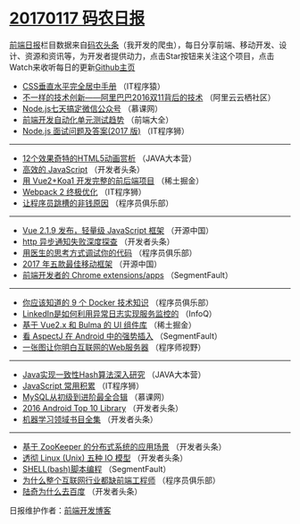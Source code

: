 # [20170117 码农日报](2017/01/17.md)

[前端日报](http://caibaojian.com/c/news)栏目数据来自[码农头条](http://hao.caibaojian.com/)（我开发的爬虫），每日分享前端、移动开发、设计、资源和资讯等，为开发者提供动力，点击Star按钮来关注这个项目，点击Watch来收听每日的更新[Github主页](https://github.com/kujian/frontendDaily)
* [CSS垂直水平完全居中手册](http://hao.caibaojian.com/21842.html) （IT程序猿）
* [不一样的技术创新——阿里巴巴2016双11背后的技术](http://hao.caibaojian.com/21821.html) （阿里云云栖社区）
* [Node.js七天搞定微信公众号](http://hao.caibaojian.com/21802.html) （慕课网）
* [前端开发自动化单元测试趋势](http://hao.caibaojian.com/21819.html) （前端大全）
* [Node.js 面试问题及答案(2017 版)](http://hao.caibaojian.com/21856.html) （IT程序狮）

***
* [12个效果奇特的HTML5动画赏析](http://hao.caibaojian.com/21823.html) （JAVA大本营）
* [高效的 JavaScript](http://hao.caibaojian.com/21839.html) （开发者头条）
* [用 Vue2+Koa1 开发完整的前后端项目](http://hao.caibaojian.com/21866.html) （稀土掘金）
* [Webpack 2 终极优化](http://hao.caibaojian.com/21855.html) （IT程序狮）
* [让程序员跳槽的非钱原因](http://hao.caibaojian.com/21831.html) （程序员俱乐部）

***
* [Vue 2.1.9 发布，轻量级 JavaScript 框架](http://hao.caibaojian.com/21859.html) （开源中国）
* [http 异步通知失败深度探查](http://hao.caibaojian.com/21834.html) （开发者头条）
* [用医生的思考方式调试你的代码](http://hao.caibaojian.com/21827.html) （程序员俱乐部）
* [2017 年五款最佳移动框架](http://hao.caibaojian.com/21861.html) （开源中国）
* [前端开发者的 Chrome extensions/apps](http://hao.caibaojian.com/21845.html) （SegmentFault）

***
* [你应该知道的 9 个 Docker 技术知识](http://hao.caibaojian.com/21828.html) （程序员俱乐部）
* [LinkedIn是如何利用异常日志实现服务监控的](http://hao.caibaojian.com/21798.html) （InfoQ）
* [基于 Vue2.x 和 Bulma 的 UI 组件库](http://hao.caibaojian.com/21869.html) （稀土掘金）
* [看 AspectJ 在 Android 中的强势插入](http://hao.caibaojian.com/21847.html) （SegmentFault）
* [一张图让你明白互联网的Web服务器](http://hao.caibaojian.com/21849.html) （程序师视野）

***
* [Java实现一致性Hash算法深入研究](http://hao.caibaojian.com/21824.html) （JAVA大本营）
* [JavaScript 常用积累](http://hao.caibaojian.com/21858.html) （IT程序狮）
* [MySQL从初级到进阶最全合辑](http://hao.caibaojian.com/21803.html) （慕课网）
* [2016 Android Top 10 Library](http://hao.caibaojian.com/21835.html) （开发者头条）
* [机器学习领域书目全集](http://hao.caibaojian.com/21836.html) （开发者头条）

***
* [基于 ZooKeeper 的分布式系统的应用场景](http://hao.caibaojian.com/21837.html) （开发者头条）
* [透彻 Linux (Unix) 五种 IO 模型](http://hao.caibaojian.com/21838.html) （开发者头条）
* [SHELL(bash)脚本编程](http://hao.caibaojian.com/21846.html) （SegmentFault）
* [为什么整个互联网行业都缺前端工程师](http://hao.caibaojian.com/21830.html) （程序员俱乐部）
* [陆奇为什么去百度](http://hao.caibaojian.com/21840.html) （开发者头条）

日报维护作者：[前端开发博客](http://caibaojian.com/) 